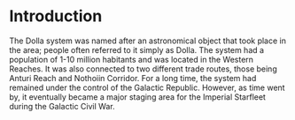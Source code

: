 # Introduction
The Dolla system was named after an astronomical object that took place in the area; people often referred to it simply as Dolla.
The system had a population of 1-10 million habitants and was located in the Western Reaches.
It was also connected to two different trade routes, those being Anturi Reach and Nothoiin Corridor.
For a long time, the system had remained under the control of the Galactic Republic.
However, as time went by, it eventually became a major staging area for the Imperial Starfleet during the Galactic Civil War.